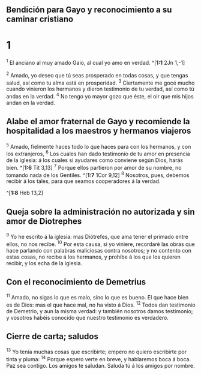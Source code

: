 ## Bendición para Gayo y reconocimiento a su caminar cristiano
# 1 
<sup>1</sup> El anciano al muy amado Gaio, al cual yo amo en verdad. 
^[**1:1** 2Jn 1,-1] 


<sup>2</sup> Amado, yo deseo que tú seas prosperado en todas cosas, y que tengas salud, así como tu alma está en prosperidad. <sup>3</sup> Ciertamente me gocé mucho cuando vinieron los hermanos y dieron testimonio de tu verdad, así como tú andas en la verdad. <sup>4</sup> No tengo yo mayor gozo que éste, el oir que mis hijos andan en la verdad. 



## Alabe el amor fraternal de Gayo y recomiende la hospitalidad a los maestros y hermanos viajeros
<sup>5</sup> Amado, fielmente haces todo lo que haces para con los hermanos, y con los extranjeros, <sup>6</sup> Los cuales han dado testimonio de tu amor en presencia de la iglesia: á los cuales si ayudares como conviene según Dios, harás bien. ^[**1:6** Tit 3,13] <sup>7</sup> Porque ellos partieron por amor de su nombre, no tomando nada de los Gentiles. ^[**1:7** 1Cor 9,12] <sup>8</sup> Nosotros, pues, debemos recibir á los tales, para que seamos cooperadores á la verdad. 

^[**1:8** Heb 13,2] 
  

## Queja sobre la administración no autorizada y sin amor de Diotrephes
<sup>9</sup> Yo he escrito á la iglesia: mas Diótrefes, que ama tener el primado entre ellos, no nos recibe. <sup>10</sup> Por esta causa, si yo viniere, recordaré las obras que hace parlando con palabras maliciosas contra nosotros; y no contento con estas cosas, no recibe á los hermanos, y prohibe á los que los quieren recibir, y los echa de la iglesia. 



## Con el reconocimiento de Demetrius
<sup>11</sup> Amado, no sigas lo que es malo, sino lo que es bueno. El que hace bien es de Dios: mas el que hace mal, no ha visto á Dios. <sup>12</sup> Todos dan testimonio de Demetrio, y aun la misma verdad: y también nosotros damos testimonio; y vosotros habéis conocido que nuestro testimonio es verdadero. 



## Cierre de carta; saludos
<sup>13</sup> Yo tenía muchas cosas que escribirte; empero no quiero escribirte por tinta y pluma: <sup>14</sup> Porque espero verte en breve, y hablaremos boca á boca. Paz sea contigo. Los amigos te saludan. Saluda tú á los amigos por nombre. 